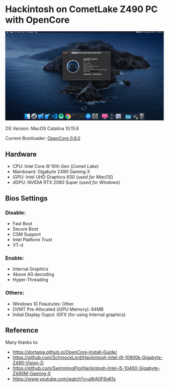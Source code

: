# Hackintosh on CometLake Z490 PC with OpenCore

<img src="https://github.com/18520339/Hackintosh-CometLake-Z490-OpenCore/blob/master/demo.png" />

OS Version: MacOS Catalina 10.15.6

Current Bootloader: [OpenCore 0.6.0](https://github.com/acidanthera/OpenCorePkg/releases/tag/0.6.0)

## Hardware

-   CPU: Intel Core i9 10th Gen (_Comet Lake_)
-   Mainboard: Gigabyte Z490 Gaming X
-   iGPU: Intel UHD Graphics 630 (_used for MacOS_)
-   dGPU: NVIDIA RTX 2080 Super (_used for Windows_)

## Bios Settings

### Disable:

-   Fast Boot
-   Secure Boot
-   CSM Support
-   Intel Platform Trust
-   VT-d

### Enable:

-   Internal Graphics
-   Above 4G decoding
-   Hyper-Threading

### Others:

-   Windows 10 Feautures: Other
-   DVMT Pre-Allocated (iGPU Memory): 64MB
-   Initial Display Ouput: IGFX (for using Internal graphics)

## Reference

Many thanks to:

-   https://dortania.github.io/OpenCore-Install-Guide/
-   https://github.com/SchmockLord/Hackintosh-Intel-i9-10900k-Gigabyte-Z490-Vision-D
-   https://github.com/SwimmingPig/Hackintosh-Intel-i5-10400-Gigabyte-Z490M-Gaming-X
-   https://www.youtube.com/watch?v=a9rA0F6g61s
